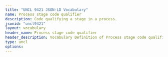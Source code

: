 ```yaml
---
title: "UNCL 9421 JSON-LD Vocabulary"
name: Process stage code qualifier
description: Code qualifying a stage in a process.
jsonid: "uncl9421"
layout: vocabulary
header_name: Process stage code qualifier
header_description: Vocabulary Definition of Process stage code qualifier semantics in HTML format. JSON-LD format is available at [uncl9421.jsonld](/vocabulary/uncl9421.jsonld)
type: uncl
options:
---
```

